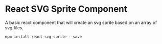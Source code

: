 # React SVG Sprite Component
A basic react component that will create an svg sprite based on an array of svg files.

`npm install react-svg-sprite --save`
